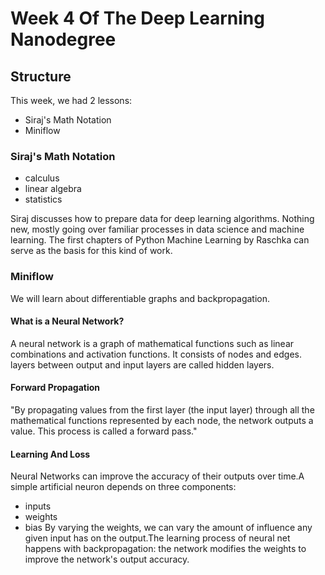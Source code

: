 # Week 4 Of The Deep Learning Nanodegree

## Structure

This week, we had 2 lessons:
- Siraj's Math Notation
- Miniflow

### Siraj's Math Notation
  - calculus
  - linear algebra
  - statistics

Siraj discusses how to prepare data for deep learning algorithms. Nothing new, mostly going over familiar processes in data science and machine learning. The first chapters of Python Machine Learning by Raschka can serve as the basis for this kind of work.

### Miniflow
 We will learn about differentiable graphs and backpropagation.

#### What is a Neural Network?
A neural network is a graph of mathematical functions such as linear combinations and activation functions. It consists of nodes and edges. layers between output and input layers are called hidden layers.

#### Forward Propagation
"By propagating values from the first layer (the input layer) through all the mathematical functions represented by each node, the network outputs a value. This process is called a forward pass."

#### Learning And Loss
Neural Networks can improve the accuracy of their outputs over time.A simple artificial neuron depends on three components:
- inputs
- weights
- bias
By varying the weights, we can vary the amount of influence any given input has on the output.The learning process of neural net happens with backpropagation: the network modifies the weights to improve the network's output accuracy. 
